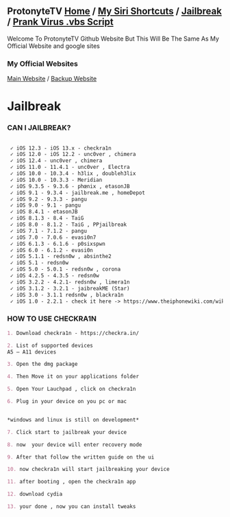 ## ProtonyteTV [Home](https://protonytetv.github.io/sub2protonytetv/) / [My Siri Shortcuts](https://protonytetv.github.io/sub2protonytetv/sirishortcuts) / [Jailbreak](https://protonytetv.github.io/sub2protonytetv/jailbreak) / [Prank Virus .vbs Script](https://protonytetv.github.io/sub2protonytetv/fakevbs-script)

Welcome To ProtonyteTV Github Website But This Will Be The Same As My Official Website and google sites

### My Official Websites
[Main Website](http://protonytetv.weebly.com/) / [Backup Website](https://sites.google.com/view/protonytetv)

# Jailbreak

### CAN I JAILBREAK?

```markdown

 ✓ iOS 12.3 - iOS 13.x - checkra1n
 ✓ iOS 12.0 - iOS 12.2 - unc0ver , chimera
 ✓ iOS 12.4 - unc0ver , chimera
 ✓ iOS 11.0 - 11.4.1 - unc0ver , Electra
 ✓ iOS 10.0 - 10.3.4 - h3lix , doubleh3lix
 ✓ iOS 10.0 - 10.3.3 - Meridian
 ✓ iOS 9.3.5 - 9.3.6 - phœnix , etasonJB
 ✓ iOS 9.1 - 9.3.4 - jailbreak.me , homeDepot
 ✓ iOS 9.2 - 9.3.3 - pangu
 ✓ iOS 9.0 - 9.1 - pangu
 ✓ iOS 8.4.1 - etasonJB
 ✓ iOS 8.1.3 - 8.4 - TaiG
 ✓ iOS 8.0 - 8.1.2 - TaiG , PPjailbreak 
 ✓ iOS 7.1 - 7.1.2 - pangu
 ✓ iOS 7.0 - 7.0.6 - evasi0n7
 ✓ iOS 6.1.3 - 6.1.6 - p0sixspwn
 ✓ iOS 6.0 - 6.1.2 - evasi0n
 ✓ iOS 5.1.1 - redsn0w , absinthe2
 ✓ iOS 5.1 - redsn0w
 ✓ iOS 5.0 - 5.0.1 - redsn0w , corona
 ✓ iOS 4.2.5 - 4.3.5 - redsn0w
 ✓ iOS 3.2.2 - 4.2.1- redsn0w , limera1n
 ✓ iOS 3.1.2 - 3.2.1 - jaibreakME (Star)
 ✓ iOS 3.0 - 3.1.1 redsn0w , blackra1n
 ✓ iOS 1.0 - 2.2.1 - check it here -> https://www.theiphonewiki.com/wiki/Jailbreak
 ```
 
 ### HOW TO USE CHECKRA1N
 
 ```markdown
1. Download checkra1n - https://checkra.in/

2. List of supported devices
A5 – A11 devices

3. Open the dmg package

4. Then Move it on your applications folder

5. Open Your Lauchpad , click on checkra1n

6. Plug in your device on you pc or mac 


*windows and linux is still on development*

7. Click start to jailbreak your device

8. now  your device will enter recovery mode

9. After that follow the written guide on the ui

10. now checkra1n will start jailbreaking your device

11. after booting , open the checkra1n app

12. download cydia

13. your done , now you can install tweaks

```

